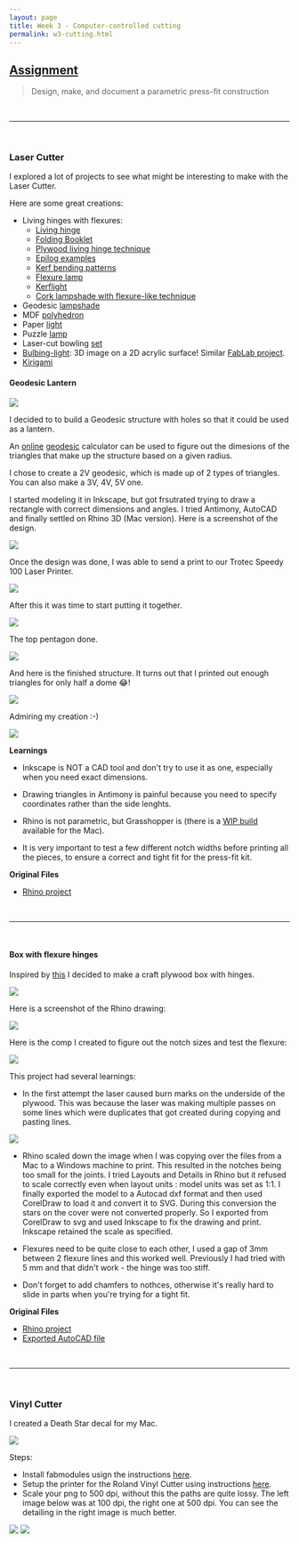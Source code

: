 ```yaml
---
layout: page
title: Week 3 - Computer-controlled cutting
permalink: w3-cutting.html
---
```


## [Assignment](http://academy.cba.mit.edu/classes/computer_cutting/index.html)

> Design, make, and document a parametric press-fit construction

&nbsp;

---

&nbsp;


### Laser Cutter 

I explored a lot of projects to see what might be interesting to make with the Laser Cutter.

Here are some great creations:

* Living hinges with flexures:
    * [Living hinge](https://en.wikipedia.org/wiki/Living_hinge)
    * [Folding Booklet](https://www.snijlab.nl/en/p/288/folding-wood-booklet)
    * [Plywood living hinge technique](http://makezine.com/2011/10/25/plywood-living-hinge-technique-for-laser-cutters/)
    * [Epilog examples](https://www.epiloglaser.com/resources/sample-club.htm)
    * [Kerf bending patterns](http://www.gedankensuppe.de/kerf-bending-patterns)
    * [Flexure lamp](http://fabacademy.org/archives/2015/sa/students/asprilla.daniel/wk03.html)
    * [Kerflight](http://graypants.bigcartel.com/product/kerflight-selwyn-pendant)
    * [Cork lampshade with flexure-like technique](http://vicara.org/filter/lighting/Corkmatters-Lugh)
* Geodesic [lampshade](http://infosyncratic.nl/weblog/2008/09/16/press-fit-geodesic-dome/)
* MDF [polyhedron](http://fabacademy.org/archives/2015/eu/students/vloet.frank/week03.html)
* Paper [light](http://fabacademy.org/archives/2015/sa/students/amaut.arely/My_work.html)
* Puzzle [lamp](https://www.epiloglaser.com/resources/sample-club/iqlamp.html)
* Laser-cut bowling [set](https://www.epiloglaser.com/resources/sample-club/bowling-set.htm)
* [Bulbing-light](http://www.bulbing-light.com/products/bulbing-lamp): 3D image on a 2D acrylic surface!
    Similar [FabLab project](http://fabacademy.org/archives/2015/sa/students/giron.huber/week3-computer-controlled-cutting.html).
* [Kirigami](http://paper-life.ru/en/kirigami-scheme/289-stairway-to-heaven)


#### Geodesic Lantern

<img src="images/geodesic-top.jpg"/>

I decided to to build a Geodesic structure with holes so that it could be used as a lantern.

An [online](http://www.desertdomes.com/domecalc.html) [geodesic](http://geo-dome.co.uk/article.asp?uname=calculation)
calculator can be used to figure out the dimesions of the triangles that make up the structure based on
 a given radius.

I chose to create a 2V geodesic, which is made up of 2 types of triangles. You can also make a 3V, 4V, 5V one.

I started modeling it in Inkscape, but got frsutrated trying to draw a rectangle with correct dimensions and angles. I
tried Antimony, AutoCAD and finally settled on Rhino 3D (Mac version). Here is a screenshot of the design.

<img src="images/geodesic-rhino.jpg"/>

Once the design was done, I was able to send a print to our Trotec Speedy 100 Laser Printer.

<img src="images/geodesic-trotec.jpg"/>

After this it was time to start putting it together.

<img src="images/geodesic-assemble.jpg"/>

The top pentagon done.

<img src="images/geodesic-in-progress.jpg"/>

And here is the finished structure. It turns out that I printed out enough triangles for only half a dome &#128514;!

<img src="images/geodesic-side.jpg"/>

Admiring my creation :-)

<img src="images/geodesic-yogi.jpg"/>

**Learnings**

* Inkscape is NOT a CAD tool and don't try to use it as one, especially when you need exact dimensions.

* Drawing triangles in Antimony is painful because you need to specify coordinates rather than the side lenghts.

* Rhino is not parametric, but Grasshopper is (there is a [WIP build](http://www.grasshopper3d.com/page/grasshopper-for-mac)
    available for the Mac).

* It is very important to test a few different notch widths before printing all the pieces, to ensure a correct and tight fit
    for the press-fit kit.


**Original Files**

* [Rhino project](files/geodesic.3dm.zip)

&nbsp;

---

&nbsp;


#### Box with flexure hinges

Inspired by [this](https://www.snijlab.nl/en/p/288/folding-wood-booklet) I decided to make a craft plywood box with
hinges.

<img src="images/box-all.jpg"/>

Here is a screenshot of the Rhino drawing:

<img src="images/box-rhino.jpg"/>

Here is the comp I created to figure out the notch sizes and test the flexure:

<img src="images/box-comp.jpg"/>

This project had several learnings:

* In the first attempt the laser caused burn marks on the underside of the plywood. This was because the laser was making
multiple passes on some lines which were duplicates that got created during copying and pasting lines.

<img src="images/box-burn-marks.jpg"/>

* Rhino scaled down the image when I was copying over the files from a Mac to a Windows machine to print. This resulted in
 the notches being too small for the joints. I tried Layouts and Details in Rhino but it refused to scale correctly even when
 layout units : model units was set as 1:1. I finally exported the model to a Autocad dxf format and then used CorelDraw
 to load it and convert it to SVG. During this conversion the stars on the cover were not converted properly. So I exported
 from CorelDraw to svg and used Inkscape to fix the drawing and print. Inkscape retained the scale as specified.

* Flexures need to be quite close to each other, I used a gap of 3mm between 2 flexure lines and this worked well.
  Previously I had tried with 5 mm and that didn't work - the hinge was too stiff.

* Don't forget to add chamfers to nothces, otherwise it's really hard to slide in parts when you're trying for a tight fit.


**Original Files**

* [Rhino project](files/box.3dm.zip)
* [Exported AutoCAD file](files/box.dxf.zip)




&nbsp;

---

&nbsp;


### Vinyl Cutter

I created a Death Star decal for my Mac.

<img src="images/deathstar-decal.jpg"/>

Steps:

* Install fabmodules usign the instructions [here](http://kokompe.cba.mit.edu/downloads.html).
* Setup the printer for the Roland Vinyl Cutter using instructions [here](http://vkbg.github.io/week2.html).
* Scale your png to 500 dpi, without this the paths are quite lossy. The left image below was at 100 dpi, the right one at 500 dpi.
    You can see the detailing in the right image is much better.

<img src="images/deathstar-lossy-path.jpg"/>
<img src="images/deathstar-ok-path.jpg"/>
